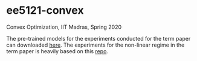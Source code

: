 # ee5121-convex
Convex Optimization, IIT Madras, Spring 2020

The pre-trained models for the experiments conducted for the term paper can downloaded [here](https://drive.google.com/drive/folders/1rvEcBpkDYREHvOBwmN2XbTbbo836RmQG?usp=sharing). The experiments for the non-linear regime in the term paper is heavily based on this [repo](https://github.com/SahinLale/StochasticMirrorDescent).
